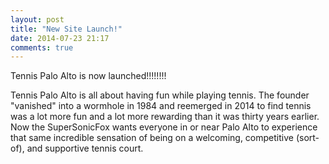 ```yaml
---
layout: post
title: "New Site Launch!"
date: 2014-07-23 21:17
comments: true
---
```


Tennis Palo Alto is now launched!!!!!!!!

Tennis Palo Alto is all about having fun while playing tennis.  The founder "vanished" into a wormhole in 1984 and reemerged in 2014 to find tennis was a lot
more fun and a lot more rewarding than it was thirty years earlier.  Now the SuperSonicFox wants everyone in or near Palo Alto to experience that same
incredible sensation of being on a welcoming, competitive (sort-of), and supportive tennis court.



